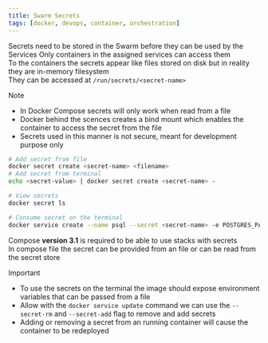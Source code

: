 ```yaml
---
title: Swarm Secrets
tags: [docker, devops, container, orchestration]
---
```


Secrets need to be stored in the Swarm before they can be used by the Services
Only containers in the assigned services can access them  
To the containers the secrets appear like files stored on disk but in reality they are in-memory filesystem  
They can be accessed at `/run/secrets/<secret-name>`

 > [!note]
 > * In Docker Compose secrets will only work when read from a file
 > * Docker behind the scences creates a bind mount which enables the container to access the secret from the file
 > * Secrets used in this manner is not secure, meant for development purpose only

````bash
# Add secret from file
docker secret create <secret-name> <filename>
# Add secret from terminal
echo <secret-value> | docker secret create <secret-name> -

# View secrets
docker secret ls

# Consume secret on the terminal
docker service create --name psql --secret <secret-name> -e POSTGRES_PASSWORD_FILE=/run/secrets/<secret-name> postgres
````

Compose **version 3.1** is required to be able to use stacks with secrets  
In compose file the secret can be provided from an file or can be read from the secret store

 > [!important]
 > * To use the secrets on the terminal the image should expose environment variables that can be passed from a file
 > * Allow with the `docker service update` command we can use the `--secret-rm` and `--secret-add` flag to remove and add secrets
 > * Adding or removing a secret from an running container will cause the container to be redeployed